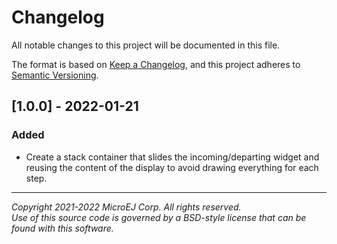 # Changelog

All notable changes to this project will be documented in this file.

The format is based on [Keep a Changelog](https://keepachangelog.com/en/1.0.0/),
and this project adheres to [Semantic Versioning](https://semver.org/spec/v2.0.0.html).

## [1.0.0] - 2022-01-21

### Added

- Create a stack container that slides the incoming/departing widget and reusing the content of the display to avoid drawing everything for each step.

---  
_Copyright 2021-2022 MicroEJ Corp. All rights reserved._  
_Use of this source code is governed by a BSD-style license that can be found with this software._  